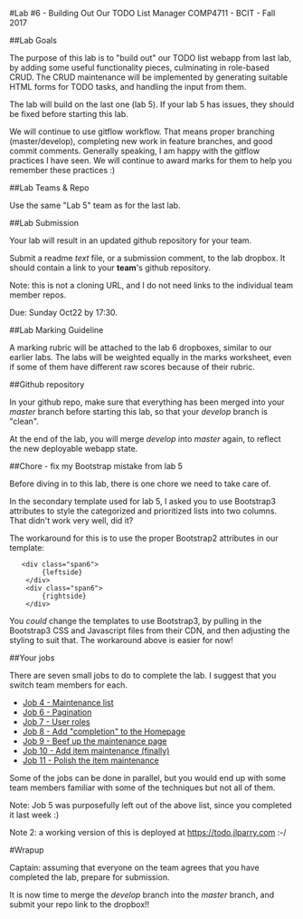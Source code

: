 #Lab #6 - Building Out Our TODO List Manager
COMP4711 - BCIT - Fall 2017

##Lab Goals

The purpose of this lab is to "build out" our TODO list webapp
from last lab,
by adding some useful functionality pieces, culminating in role-based CRUD.
The CRUD maintenance will be implemented by generating suitable HTML
forms for TODO tasks, and handling the input from them.

The lab will build on the last one (lab 5). If your lab 5 has issues,
they should be fixed before starting this lab.

We will continue to use gitflow workflow. That means proper branching (master/develop), 
completing new work in feature branches, and good commit comments.
Generally speaking, I am happy with the gitflow practices I have seen.
We will continue to award marks for them to help you remember
these practices :)

##Lab Teams & Repo

Use the same "Lab 5" team as for the last lab.

##Lab Submission

Your lab will result in an updated github repository for your team.

Submit a readme *text* file, or a submission comment, to the lab dropbox. 
It should contain a link to your **team**'s github repository. 

Note: this is not a cloning URL, and I do not need links to the individual
team member repos.

Due: Sunday Oct22 by 17:30.

##Lab Marking Guideline

A marking rubric will be attached to the lab 6 dropboxes, similar to our
earlier labs. The labs will be weighted equally in the marks worksheet,
even if some of them have different raw scores because of their rubric.

##Github repository

In your github repo, make sure that everything has been merged into your
*master* branch before starting this lab, so that your *develop* branch
is "clean". 

At the end of the lab, you will merge *develop* into *master* again, to
reflect the new deployable webapp state.

##Chore - fix my Bootstrap mistake from lab 5

Before diving in to this lab, there is one chore we need to take care of.

In the secondary template used for lab 5, I asked you to use Bootstrap3
attributes to style the categorized and prioritized lists into
two columns. That didn't work very well, did it?

The workaround for this is to use the proper Bootstrap2 attributes
in our template:

       <div class="span6">
            {leftside}
        </div>
        <div class="span6">
            {rightside}
        </div>


You *could* change the templates to use Bootstrap3, by pulling
in the Bootstrap3 CSS and Javascript files from their CDN,
and then adjusting the styling to suit that. The workaround above
is easier for now!

##Your jobs

There are seven small jobs to do to complete the lab. I suggest that you switch
team members for each.

- [Job 4 - Maintenance list](/display/tutorial/ci-todo04)
- [Job 6 - Pagination](/display/tutorial/ci-todo06)
- [Job 7 - User roles](/display/tutorial/ci-todo07)
- [Job 8 - Add "completion" to the Homepage](/display/tutorial/ci-todo08)
- [Job 9 - Beef up the maintenance page](/display/tutorial/ci-todo09)
- [Job 10 - Add item maintenance (finally)](/display/tutorial/ci-todo10)
- [Job 11 - Polish the item maintenance](/display/tutorial/ci-todo11)

Some of the jobs can be done in parallel, but you would end up
with some team members familiar with some of the techniques but
not all of them.

Note: Job 5 was purposefully left out of the above list, since you completed
it last week :)

Note 2: a working version of this is deployed at https://todo.jlparry.com :-/

#Wrapup

<div class="alert alert-info">
Captain: assuming that everyone on the team agrees that
you have completed the lab, prepare for submission.

It is now time
to merge the *develop* branch into the *master* branch,
and submit your repo link to the dropbox!!
</div>

